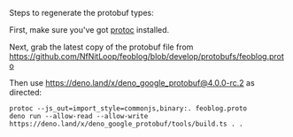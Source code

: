 Steps to regenerate the protobuf types: 

First, make sure you've got [protoc] installed.

[protoc]: https://developers.google.com/protocol-buffers

Next, grab the latest copy of the protobuf file from
<https://github.com/NfNitLoop/feoblog/blob/develop/protobufs/feoblog.proto>

Then use <https://deno.land/x/deno_google_protobuf@4.0.0-rc.2> as directed:

    protoc --js_out=import_style=commonjs,binary:. feoblog.proto
    deno run --allow-read --allow-write https://deno.land/x/deno_google_protobuf/tools/build.ts . .